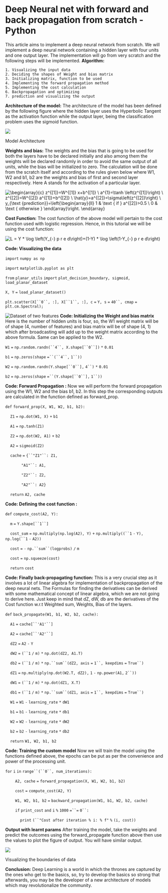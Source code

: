 ﻿# Deep Neural net with forward and back propagation from scratch - Python 

This article aims to implement a deep neural network from scratch. We will implement a deep neural network containing a hidden layer with four units and one output layer. The implementation will go from very scratch and the following steps will be implemented. **Algorithm:**

```
1. Visualizing the input data
2. Deciding the shapes of Weight and bias matrix
3. Initializing matrix, function to be used
4. Implementing the forward propagation method
5. Implementing the cost calculation
6. Backpropagation and optimizing
7. prediction and visualizing the output

```


**Architecture of the model:** The architecture of the model has been defined by the following figure where the hidden layer uses the Hyperbolic Tangent as the activation function while the output layer, being the classification problem uses the sigmoid function.

![](https://media.geeksforgeeks.org/wp-content/uploads/20200518233718/model_visulai.jpg)

Model Architecture

**Weights and bias:** The weights and the bias that is going to be used for both the layers have to be declared initially and also among them the weights will be declared randomly in order to avoid the same output of all units, while the bias will be initialized to zero. The calculation will be done from the scratch itself and according to the rules given below where W1, W2 and b1, b2 are the weights and bias of first and second layer respectively. Here A stands for the activation of a particular layer.

![ \begin{array}{c} z^{[1]}=W^{[1]} x+b^{[1]} \\ a^{[1](i)}=\tanh \left(z^{[1]}\right) \\ z^{[2]}=W^{[2]} a^{[1]}+b^{[2]} \\ \hat{y}=a^{[2]}=\sigma\left(z^{[2]}\right) \\ y_{\text {prediction}}=\left\{\begin{array}{ll} 1 & \text { if } a^{[2]}>0.5 \\ 0 & \text { otherwise } \end{array}\right. \end{array}](https://www.geeksforgeeks.org/wp-content/ql-cache/quicklatex.com-beb931e1824689405f9a1fc9197ca37e_l3.png "Rendered by QuickLaTeX.com")

**Cost Function:** The cost function of the above model will pertain to the cost function used with logistic regression. Hence, in this tutorial we will be using the cost function:

![ L = Y * \log \left(Y_{-} p r e d\right)+(1-Y) * \log \left(1-Y_{-} p r e d\right)   ](https://www.geeksforgeeks.org/wp-content/ql-cache/quicklatex.com-214709dd4bcf6f10f7bb729f7d926c7c_l3.png "Rendered by QuickLaTeX.com")

**Code: Visualizing the data**

`import` `numpy as np`

`import` `matplotlib.pyplot as plt`

`from` `planar_utils` `import` `plot_decision_boundary, sigmoid, load_planar_dataset`

`X, Y` `=` `load_planar_dataset()`

`plt.scatter(X[``0``, :], X[``1``, :], c` `=` `Y, s` `=` `40``, cmap` `=` `plt.cm.Spectral);`

![Dataset of two features](https://media.geeksforgeeks.org/wp-content/uploads/20200518234148/dataeset_visu.png) **Code: Initializing the Weight and bias matrix** Here is the number of hidden units is four, so, the W1 weight matrix will be of shape (4, number of features) and bias matrix will be of shape (4, 1) which after broadcasting will add up to the weight matrix according to the above formula. Same can be applied to the W2.

`W1` `=` `np.random.randn(``4``, X.shape[``0``])` `*` `0.01`

`b1` `=` `np.zeros(shape` `=``(``4``,` `1``))`

`W2` `=` `np.random.randn(Y.shape[``0``],` `4``)` `*` `0.01`

`b2` `=` `np.zeros(shape` `=``(Y.shape[``0``],` `1``))`

**Code: Forward Propagation :** Now we will perform the forward propagation using the W1, W2 and the bias b1, b2. In this step the corresponding outputs are calculated in the function defined as forward\_prop.

`def` `forward_prop(X, W1, W2, b1, b2):`

    `Z1` `=` `np.dot(W1, X)` `+` `b1`

    `A1` `=` `np.tanh(Z1)`

    `Z2` `=` `np.dot(W2, A1)` `+` `b2`

    `A2` `=` `sigmoid(Z2)`

    `cache` `=` `{``"Z1"``: Z1,`

             `"A1"``: A1,`

             `"Z2"``: Z2,`

             `"A2"``: A2}`

    `return` `A2, cache`

**Code: Defining the cost function :**

`def` `compute_cost(A2, Y):`

    `m` `=` `Y.shape[``1``]`

    `cost_sum` `=` `np.multiply(np.log(A2), Y)` `+` `np.multiply((``1` `-` `Y), np.log(``1` `-` `A2))`

    `cost` `=` `-` `np.``sum``(logprobs)` `/` `m`

    `cost` `=` `np.squeeze(cost)`

    `return` `cost`

**Code: Finally back-propagating function:** This is a very crucial step as it involves a lot of linear algebra for implementation of backpropagation of the deep neural nets. The Formulas for finding the derivatives can be derived with some mathematical concept of linear algebra, which we are not going to derive here. Just keep in mind that dZ, dW, db are the derivatives of the Cost function w.r.t Weighted sum, Weights, Bias of the layers.

`def` `back_propagate(W1, b1, W2, b2, cache):`

    `A1` `=` `cache[``'A1'``]`

    `A2` `=` `cache[``'A2'``]`

    `dZ2` `=` `A2` `-` `Y`

    `dW2` `=` `(``1` `/` `m)` `*` `np.dot(dZ2, A1.T)`

    `db2` `=` `(``1` `/` `m)` `*` `np.``sum``(dZ2, axis` `=` `1``, keepdims` `=` `True``)`

    `dZ1` `=` `np.multiply(np.dot(W2.T, dZ2),` `1` `-` `np.power(A1,` `2``))`

    `dW1` `=` `(``1` `/` `m)` `*` `np.dot(dZ1, X.T)`

    `db1` `=` `(``1` `/` `m)` `*` `np.``sum``(dZ1, axis` `=` `1``, keepdims` `=` `True``)`

    `W1` `=` `W1` `-` `learning_rate` `*` `dW1`

    `b1` `=` `b1` `-` `learning_rate` `*` `db1`

    `W2` `=` `W2` `-` `learning_rate` `*` `dW2`

    `b2` `=` `b2` `-` `learning_rate` `*` `db2`

    `return` `W1, W2, b1, b2`

**Code: Training the custom model** Now we will train the model using the functions defined above, the epochs can be put as per the convenience and power of the processing unit.

`for` `i` `in` `range``(``0``, num_iterations):`

        `A2, cache` `=` `forward_propagation(X, W1, W2, b1, b2)`

        `cost` `=` `compute_cost(A2, Y)`

        `W1, W2, b1, b2` `=` `backward_propagation(W1, b1, W2, b2, cache)`

        `if` `print_cost` `and` `i` `%` `1000` `=``=` `0``:`

            `print` `(``"Cost after iteration % i: % f"` `%` `(i, cost))`

**Output with learnt params** After training the model, take the weights and predict the outcomes using the forward\_propagate function above then use the values to plot the figure of output. You will have similar output.

![](https://media.geeksforgeeks.org/wp-content/uploads/20200519003845/output_ll.png)

Visualizing the boundaries of data

**Conclusion:** Deep Learning is a world in which the thrones are captured by the ones who get to the basics, so, try to develop the basics so strong that afterwards, you may be the developer of a new architecture of models which may revolutionalize the community.
